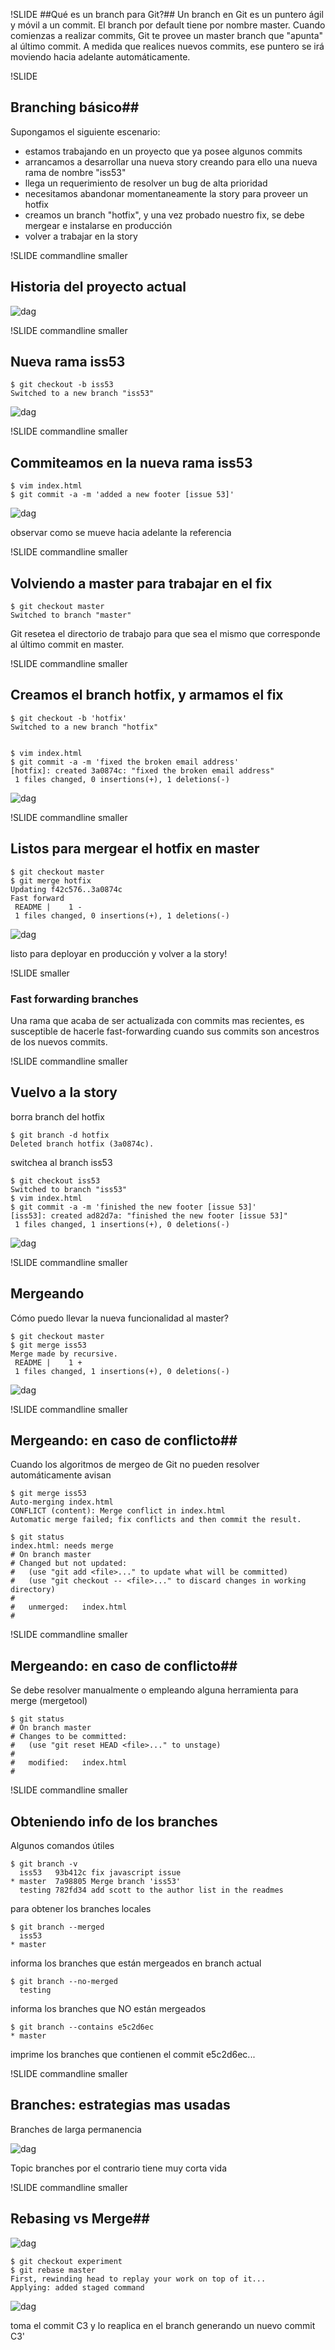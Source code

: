 !SLIDE
##Qué es un branch para Git?##
Un branch en Git es un puntero ágil y móvil a un commit. El branch por default tiene por nombre master. Cuando comienzas a realizar commits, Git te provee un master branch que "apunta" al último commit. A medida que realices nuevos commits, ese puntero se irá moviendo hacia adelante automáticamente.

!SLIDE
## Branching básico##
Supongamos el siguiente escenario:
* estamos trabajando en un proyecto que ya posee algunos commits
* arrancamos a desarrollar una nueva story creando para ello una nueva rama de nombre "iss53"
* llega un requerimiento de resolver un bug de alta prioridad
* necesitamos abandonar momentaneamente la story para proveer un hotfix
* creamos un branch "hotfix", y una vez probado nuestro fix, se debe mergear e instalarse en producción
* volver a trabajar en la story


!SLIDE commandline smaller
## Historia del proyecto actual ##
![dag](branching1.png)

!SLIDE commandline smaller
## Nueva rama iss53 ##
    $ git checkout -b iss53
    Switched to a new branch "iss53"
![dag](branching2.png)

!SLIDE commandline smaller 
## Commiteamos en la nueva rama iss53 ##
    $ vim index.html
    $ git commit -a -m 'added a new footer [issue 53]'
![dag](branching3.png)

observar como se mueve hacia adelante la referencia

!SLIDE commandline smaller
## Volviendo a master para trabajar en el fix ##
    $ git checkout master
    Switched to branch "master"

Git resetea el directorio de trabajo para que sea el mismo que corresponde al último commit en master.

!SLIDE commandline smaller
## Creamos el branch hotfix, y armamos el fix ##
    $ git checkout -b 'hotfix'
    Switched to a new branch "hotfix"
    
    
    $ vim index.html
    $ git commit -a -m 'fixed the broken email address'
    [hotfix]: created 3a0874c: "fixed the broken email address"
     1 files changed, 0 insertions(+), 1 deletions(-)
![dag](branching4.png)

!SLIDE commandline smaller
## Listos para mergear el hotfix en master ##
    $ git checkout master
    $ git merge hotfix
    Updating f42c576..3a0874c
    Fast forward
     README |    1 -
     1 files changed, 0 insertions(+), 1 deletions(-)
![dag](branching5.png)

listo para deployar en producción y volver a la story!

!SLIDE smaller
### Fast forwarding branches ###

Una rama que acaba de ser actualizada con commits mas recientes, es susceptible de hacerle fast-forwarding cuando sus commits son ancestros de los nuevos commits.

!SLIDE commandline smaller
## Vuelvo a la story ##
    
borra branch del hotfix

    $ git branch -d hotfix
    Deleted branch hotfix (3a0874c).

switchea al branch iss53
   
    $ git checkout iss53
    Switched to branch "iss53"
    $ vim index.html
    $ git commit -a -m 'finished the new footer [issue 53]'
    [iss53]: created ad82d7a: "finished the new footer [issue 53]"
     1 files changed, 1 insertions(+), 0 deletions(-)
![dag](branching6.png)

!SLIDE commandline smaller
## Mergeando ##
Cómo puedo llevar la nueva funcionalidad al master?

    $ git checkout master
    $ git merge iss53
    Merge made by recursive.
     README |    1 +
     1 files changed, 1 insertions(+), 0 deletions(-)

![dag](merging1.png)


!SLIDE commandline smaller
## Mergeando: en caso de conflicto##
Cuando los algoritmos de mergeo de Git no pueden resolver automáticamente avisan

    $ git merge iss53
    Auto-merging index.html
    CONFLICT (content): Merge conflict in index.html
    Automatic merge failed; fix conflicts and then commit the result.

    $ git status
    index.html: needs merge
    # On branch master
    # Changed but not updated:
    #   (use "git add <file>..." to update what will be committed)
    #   (use "git checkout -- <file>..." to discard changes in working directory)
    #
    #   unmerged:   index.html
    #

!SLIDE commandline smaller
## Mergeando: en caso de conflicto##
Se debe resolver manualmente o empleando alguna herramienta para merge (mergetool)

    $ git status
    # On branch master
    # Changes to be committed:
    #   (use "git reset HEAD <file>..." to unstage)
    #
    #   modified:   index.html
    #

!SLIDE commandline smaller
## Obteniendo info de los branches ##
Algunos comandos útiles

    $ git branch -v
      iss53   93b412c fix javascript issue
    * master  7a98805 Merge branch 'iss53'
      testing 782fd34 add scott to the author list in the readmes

para obtener los branches locales

    $ git branch --merged
      iss53
    * master

informa los branches que están mergeados en branch actual

    $ git branch --no-merged
      testing 

informa los branches que NO están mergeados 

    $ git branch --contains e5c2d6ec
    * master

imprime los branches que contienen el commit e5c2d6ec...

!SLIDE commandline smaller
## Branches: estrategias mas usadas ##
Branches de larga permanencia 

![dag](long-running-branches.png)

Topic branches por el contrario tiene muy corta vida


!SLIDE commandline smaller
## Rebasing vs Merge##
![dag](merging2.png)

    $ git checkout experiment
    $ git rebase master
    First, rewinding head to replay your work on top of it...
    Applying: added staged command

![dag](rebasing1.png)

toma el commit C3 y lo reaplica en el branch generando un nuevo commit C3'



